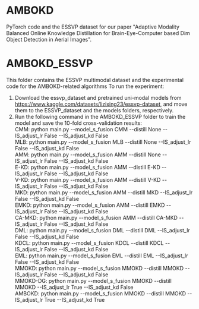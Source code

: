 # AMBOKD
PyTorch code and the ESSVP dataset for our paper "Adaptive Modality Balanced Online Knowledge Distillation for Brain-Eye-Computer based Dim Object Detection in Aerial Images".

# AMBOKD_ESSVP
This folder contains the ESSVP multimodal dataset and the experimental code for the AMBOKD-related algorithms
To run the experiment:
1. Download the essvp_dataset and pretrained uni-modal models from https://www.kaggle.com/datasets/lizixing23/essvp-dataset, and move them to the ESSVP_dataset and the models folders, respectively.
2. Run the following command in the AMBOKD_ESSVP folder to train the model and save the 10-fold cross-validation results:  
   CMM: python main.py --model_s_fusion CMM --distill None --IS_adjust_lr False --IS_adjust_kd False  
   MLB: python main.py --model_s_fusion MLB --distill None --IS_adjust_lr False --IS_adjust_kd False  
   AMM: python main.py --model_s_fusion AMM --distill None --IS_adjust_lr False --IS_adjust_kd False  
   E-KD: python main.py --model_s_fusion AMM --distill E-KD --IS_adjust_lr False --IS_adjust_kd False  
   V-KD: python main.py --model_s_fusion AMM --distill V-KD --IS_adjust_lr False --IS_adjust_kd False  
   MKD: python main.py --model_s_fusion AMM --distill MKD --IS_adjust_lr False --IS_adjust_kd False  
   EMKD: python main.py --model_s_fusion AMM --distill EMKD --IS_adjust_lr False --IS_adjust_kd False  
   CA-MKD: python main.py --model_s_fusion AMM --distill CA-MKD --IS_adjust_lr False --IS_adjust_kd False  
   DML: python main.py --model_s_fusion DML --distill DML --IS_adjust_lr False --IS_adjust_kd False  
   KDCL: python main.py --model_s_fusion KDCL --distill KDCL --IS_adjust_lr False --IS_adjust_kd False  
   EML: python main.py --model_s_fusion EML --distill EML --IS_adjust_lr False --IS_adjust_kd False  
   MMOKD: python main.py --model_s_fusion MMOKD --distill MMOKD --IS_adjust_lr False --IS_adjust_kd False  
   MMOKD-DG: python main.py --model_s_fusion MMOKD --distill MMOKD --IS_adjust_lr True --IS_adjust_kd False  
   AMBOKD: python main.py --model_s_fusion MMOKD --distill MMOKD --IS_adjust_lr True --IS_adjust_kd True

